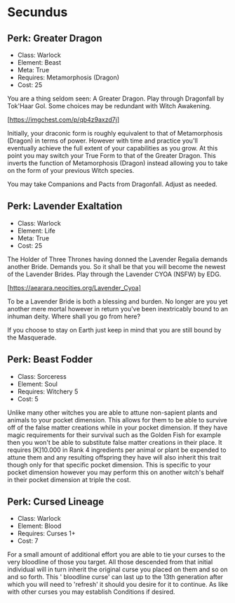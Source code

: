 # Secundus

## Perk: Greater Dragon
- Class: Warlock
- Element: Beast
- Meta: True
- Requires: Metamorphosis (Dragon)
- Cost: 25

You are a thing seldom seen: A Greater Dragon. Play through Dragonfall by Tok'Haar Gol. Some choices may be redundant with Witch Awakening.

[https://imgchest.com/p/qb4z9axzd7j]

Initially, your draconic form is roughly equivalent to that of Metamorphosis (Dragon) in terms of power. However with time and practice you'll eventually achieve the full extent of your capabilities as you grow. At this point you may switch your True Form to that of the Greater Dragon. This inverts the function of Metamorphosis (Dragon) instead allowing you to take on the form of your previous Witch species.

You may take Companions and Pacts from Dragonfall. Adjust as needed.


## Perk: Lavender Exaltation
- Class: Warlock
- Element: Life
- Meta: True
- Cost: 25

The Holder of Three Thrones having donned the Lavender Regalia demands another Bride. Demands you. So it shall be that you will become the newest of the Lavender Brides. Play through the Lavender CYOA (NSFW) by EDG.

[https://aearara.neocities.org/Lavender_Cyoa]

To be a Lavender Bride is both a blessing and burden. No longer are you yet another mere mortal however in return you've been inextricably bound to an inhuman deity. Where shall you go from here?

If you choose to stay on Earth just keep in mind that you are still bound by the Masquerade.


## Perk: Beast Fodder
- Class: Sorceress
- Element: Soul
- Requires: Witchery 5
- Cost: 5

Unlike many other witches you are able to attune non-sapient plants and animals to your pocket dimension. This allows for them to be able to survive off of the false matter creations while in your pocket dimension. If they have magic requirements for their survival such as the Golden Fish for example then you won't be able to substitute false matter creations in their place. It requires [K]10.000 in Rank 4 ingredients per animal or plant be expended to attune them and any resulting offspring they have will also inherit this trait though only for that specific pocket dimension. 
This is specific to your pocket dimension however you may perform this on another witch's behalf in their pocket dimension at triple the cost. 


## Perk: Cursed Lineage
- Class: Warlock
- Element: Blood
- Requires: Curses 1+
- Cost: 7

For a small amount of additional effort you are able to tie your curses to the very bloodline of those you target. All those descended from that initial individual will in turn inherit the original curse you placed on them and so on and so forth. This ' bloodline curse' can last up to the 13th generation after which you will need to 'refresh' it should you desire for it to continue. As like with other curses you may establish Conditions if desired.
